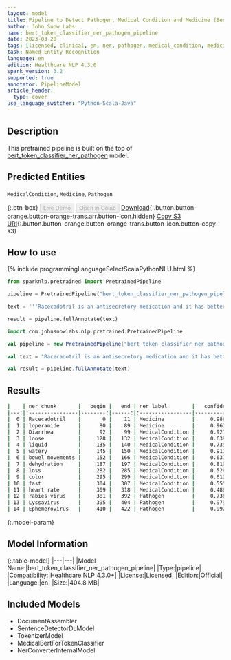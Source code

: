 ```yaml
---
layout: model
title: Pipeline to Detect Pathogen, Medical Condition and Medicine (BertForTokenClassifier)
author: John Snow Labs
name: bert_token_classifier_ner_pathogen_pipeline
date: 2023-03-20
tags: [licensed, clinical, en, ner, pathogen, medical_condition, medicine, berfortokenclassification]
task: Named Entity Recognition
language: en
edition: Healthcare NLP 4.3.0
spark_version: 3.2
supported: true
annotator: PipelineModel
article_header:
  type: cover
use_language_switcher: "Python-Scala-Java"
---
```


## Description

This pretrained pipeline is built on the top of [bert_token_classifier_ner_pathogen](https://nlp.johnsnowlabs.com/2022/07/28/bert_token_classifier_ner_pathogen_en_3_0.html) model.

## Predicted Entities

`MedicalCondition`, `Medicine`, `Pathogen`




{:.btn-box}
<button class="button button-orange" disabled>Live Demo</button>
<button class="button button-orange" disabled>Open in Colab</button>
[Download](https://s3.amazonaws.com/auxdata.johnsnowlabs.com/clinical/models/bert_token_classifier_ner_pathogen_pipeline_en_4.3.0_3.2_1679299357172.zip){:.button.button-orange.button-orange-trans.arr.button-icon.hidden}
[Copy S3 URI](s3://auxdata.johnsnowlabs.com/clinical/models/bert_token_classifier_ner_pathogen_pipeline_en_4.3.0_3.2_1679299357172.zip){:.button.button-orange.button-orange-trans.button-icon.button-copy-s3}

## How to use



<div class="tabs-box" markdown="1">
{% include programmingLanguageSelectScalaPythonNLU.html %}

```python
from sparknlp.pretrained import PretrainedPipeline

pipeline = PretrainedPipeline("bert_token_classifier_ner_pathogen_pipeline", "en", "clinical/models")

text = '''Racecadotril is an antisecretory medication and it has better tolerability than loperamide. Diarrhea is the condition of having loose, liquid or watery bowel movements each day. Signs of dehydration often begin with loss of the normal stretchiness of the skin. This can progress to loss of skin color, a fast heart rate as it becomes more severe; while it has been speculated that rabies virus, Lyssavirus and Ephemerovirus could be transmitted through aerosols, studies have concluded that this is only feasible in limited conditions.'''

result = pipeline.fullAnnotate(text)
```
```scala
import com.johnsnowlabs.nlp.pretrained.PretrainedPipeline

val pipeline = new PretrainedPipeline("bert_token_classifier_ner_pathogen_pipeline", "en", "clinical/models")

val text = "Racecadotril is an antisecretory medication and it has better tolerability than loperamide. Diarrhea is the condition of having loose, liquid or watery bowel movements each day. Signs of dehydration often begin with loss of the normal stretchiness of the skin. This can progress to loss of skin color, a fast heart rate as it becomes more severe; while it has been speculated that rabies virus, Lyssavirus and Ephemerovirus could be transmitted through aerosols, studies have concluded that this is only feasible in limited conditions."

val result = pipeline.fullAnnotate(text)
```
</div>

## Results

```bash
|    | ner_chunk       |   begin |   end | ner_label        |   confidence |
|---:|:----------------|--------:|------:|:-----------------|-------------:|
|  0 | Racecadotril    |       0 |    11 | Medicine         |     0.986453 |
|  1 | loperamide      |      80 |    89 | Medicine         |     0.967653 |
|  2 | Diarrhea        |      92 |    99 | MedicalCondition |     0.92107  |
|  3 | loose           |     128 |   132 | MedicalCondition |     0.639717 |
|  4 | liquid          |     135 |   140 | MedicalCondition |     0.739769 |
|  5 | watery          |     145 |   150 | MedicalCondition |     0.911771 |
|  6 | bowel movements |     152 |   166 | MedicalCondition |     0.637392 |
|  7 | dehydration     |     187 |   197 | MedicalCondition |     0.81079  |
|  8 | loss            |     282 |   285 | MedicalCondition |     0.526605 |
|  9 | color           |     295 |   299 | MedicalCondition |     0.612506 |
| 10 | fast            |     304 |   307 | MedicalCondition |     0.555894 |
| 11 | heart rate      |     309 |   318 | MedicalCondition |     0.486794 |
| 12 | rabies virus    |     381 |   392 | Pathogen         |     0.738198 |
| 13 | Lyssavirus      |     395 |   404 | Pathogen         |     0.979239 |
| 14 | Ephemerovirus   |     410 |   422 | Pathogen         |     0.992292 |
```

{:.model-param}
## Model Information

{:.table-model}
|---|---|
|Model Name:|bert_token_classifier_ner_pathogen_pipeline|
|Type:|pipeline|
|Compatibility:|Healthcare NLP 4.3.0+|
|License:|Licensed|
|Edition:|Official|
|Language:|en|
|Size:|404.8 MB|

## Included Models

- DocumentAssembler
- SentenceDetectorDLModel
- TokenizerModel
- MedicalBertForTokenClassifier
- NerConverterInternalModel